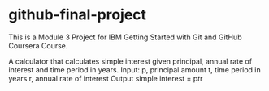 # github-final-project
This is a Module 3 Project for IBM Getting Started with Git and GitHub Coursera Course. 

A calculator that calculates simple interest given principal, annual rate of interest and time period in years.
Input:
   p, principal amount
   t, time period in years
   r, annual rate of interest
Output
   simple interest = p*t*r
